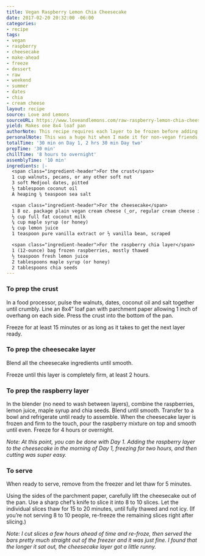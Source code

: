 ```yaml
---
title: Vegan Raspberry Lemon Chia Cheesecake
date: 2017-02-20 20:32:00 -06:00
categories:
- recipe
tags:
- vegan
- raspberry
- cheesecake
- make-ahead
- freeze
- dessert
- raw
- weekend
- summer
- dates
- chia
- cream cheese
layout: recipe
source: Love and Lemons
sourceURL: https://www.loveandlemons.com/raw-raspberry-lemon-chia-cheesecake
yield: Makes one 8x4 loaf pan
authorNote: This recipe requires each layer to be frozen before adding the next so it's best to prep this at least one day before you would like to serve it.
personalNote: This was a huge hit when I made it for non-vegan friends (using real cream cheese, because why not?). Feels indulgent while still being not _too_ bad for you. And the level of effort is so low its hard not to want to make it – I managed to do everything with an immersion blender 💪. The only thing I might try next time would be either 1) putting the raspberry layer in the middle or 2) doing a thinner layer of raspberry and then swirling the rest together with the cheesecake layer. Yum.
totalTime: '30 min on Day 1, 2 hrs 30 min Day two'
prepTime: '30 min'
chillTime: '8 hours to overnight'
assemblyTime: '10 min'
ingredients: |-
  <span class="ingredient-header">For the crust</span>
  1 cup walnuts, pecans, or any other soft nut
  3 soft Medjool dates, pitted
  ½ tablespoon coconut oil
  A heaping ¼ teaspoon sea salt

  <span class="ingredient-header">For the cheesecake</span>
  1 8 oz. package plain vegan cream cheese (_or, regular cream cheese if you don't care if it's vegan_)
  ½ cup full fat coconut milk
  ¼ cup maple syrup (or honey)
  ¼ cup lemon juice
  1 teaspoon pure vanilla extract or ½ vanilla bean, scraped

  <span class="ingredient-header">For the raspberry chia layer</span>
  1 (12-ounce) bag frozen raspberries, mostly thawed
  ½ teaspoon fresh lemon juice
  2 tablespoons maple syrup (or honey)
  2 tablespoons chia seeds
---
```


### To prep the crust
In a food processor, pulse the walnuts, dates, coconut oil and salt together until crumbly. Line an 8x4” loaf pan with parchment paper allowing 1 inch of overhang on each side. Press the crust into the bottom of the pan.

Freeze for at least 15 minutes or as long as it takes to get the next layer ready.

### To prep the cheesecake layer

Blend all the cheesecake ingredients until smooth.

Freeze until this layer is completely firm, at least 2 hours.

### To prep the raspberry layer

In the blender (no need to wash between layers), combine the raspberries, lemon juice, maple syrup and chia seeds. Blend until smooth. Transfer to a bowl and refrigerate until ready to assemble. When the cheesecake layer is frozen and firm to the touch, pour the raspberry mixture on top and smooth until even. Freeze for 4 hours or overnight.

_Note: At this point, you can be done with Day 1. Adding the raspberry layer to the cheesecake in the morning of Day 1, freezing for two hours, and then cutting was super easy._

### To serve
When ready to serve, remove from the freezer and let thaw for 5 minutes.

Using the sides of the parchment paper, carefully lift the cheesecake out of the pan. Use a sharp chef’s knife to slice it into 8 to 10 slices. Let the individual slices thaw for 15 to 20 minutes, until fully thawed and not icy. (If you’re not serving 8 to 10 people, re-freeze the remaining slices right after slicing.)

_Note: I cut slices a few hours ahead of time and re-froze, then served the bars pretty much straight out of the freezer and it was just fine. I found that the longer it sat out, the cheesecake layer got a little runny._
